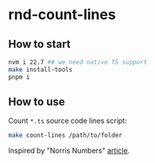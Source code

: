 # rnd-count-lines

## How to start

```bash
nvm i 22.7 ## we need native TS support
make install-tools
pnpm i
```

## How to use

Count `*.ts` source code lines script:

```bash
make count-lines /path/to/folder
```

Inspired by "Norris Numbers" [article](https://stackoverflow.blog/2024/08/13/navigating-cities-of-code-with-norris-numbers/).
